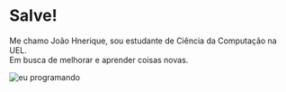 <h1>Salve!</h1>
<p>
  Me chamo João Hnerique, sou estudante de Ciência da Computação na UEL.
  <br>Em busca de melhorar e aprender coisas novas.
</p>

![eu programando](<img src=https://media.giphy.com/media/v1.Y2lkPTc5MGI3NjExc3R1eXp6bm45MmlnOG12aHBydHAzOWZlaHZzNWFhbDN1YWZobm9xZiZlcD12MV9naWZzX3NlYXJjaCZjdD1n/5Zesu5VPNGJlm/giphy.gif alt="Eu programando">)
